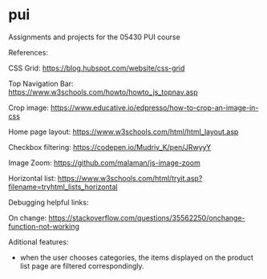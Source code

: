 # pui
Assignments and projects for the 05430 PUI course



References: 

CSS Grid: https://blog.hubspot.com/website/css-grid

Top Navigation Bar: https://www.w3schools.com/howto/howto_js_topnav.asp

Crop image: https://www.educative.io/edpresso/how-to-crop-an-image-in-css

Home page layout: https://www.w3schools.com/html/html_layout.asp

Checkbox filtering: https://codepen.io/Mudriy_K/pen/JRwyyY

Image Zoom: https://github.com/malaman/js-image-zoom

Horizontal list: https://www.w3schools.com/html/tryit.asp?filename=tryhtml_lists_horizontal

Debugging helpful links: 

On change: https://stackoverflow.com/questions/35562250/onchange-function-not-working




Aditional features: 
- when the user chooses categories, the items displayed on the product list page are filtered correspondingly. 